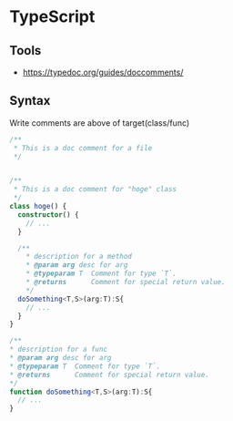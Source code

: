 # TypeScript

## Tools

* <https://typedoc.org/guides/doccomments/>

## Syntax

Write comments are above of target(class/func)

```ts
/**
 * This is a doc comment for a file
 */


/**
 * This is a doc comment for "hoge" class
 */
class hoge() {
  constructor() {
    // ...
  }

  /**
    * description for a method
    * @param arg desc for arg
    * @typeparam T  Comment for type `T`.
    * @returns      Comment for special return value.
    */
  doSomething<T,S>(arg:T):S{
    // ...
  }
}

/**
* description for a func
* @param arg desc for arg
* @typeparam T  Comment for type `T`.
* @returns      Comment for special return value.
*/
function doSomething<T,S>(arg:T):S{
  // ...
}

```
